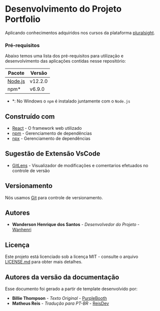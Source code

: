 # Desenvolvimento do Projeto Portfolio

Aplicando conhecimentos adquiridos nos cursos da plataforma [pluralsight](https://app.pluralsight.com).


### Pré-requisitos

Abaixo temos uma lista dos pré-requisitos para utilização e desenvolvimento das aplicações contidas nesse repositório:

| Pacote                                                         | Versão  |
| -------------------------------------------------------------- | ------- |
| [Node.js](https://nodejs.org/dist/)                            | v12.2.0 |
| npm*                                                           | v6.9.0  |

* *: No Windows o `npm` é instalado juntamente com o `Node.js`

## Construído com

* [React](https://pt-br.reactjs.org/) - O framework web utilizado
* [npm](https://www.npmjs.com/) - Gerenciamento de dependências
* [npx](https://www.npmjs.com/package/npx) - Gerenciamento de dependências


## Sugestão de Extensão VsCode

* [GitLens](https://gitlens.amod.io/) - Visualizador de modificações e comentarios efetuados no controle de versão

## Versionamento

Nós usamos [Git](https://git-scm.com/) para controle de versionamento.

## Autores

* **Wanderson Henrique dos Santos** - *Desenvolvedor do Projeto* - [Wanhenri](https://github.com/Wanhenri)

## Licença

Este projeto está licenciado sob a licença MIT - consulte o arquivo [LICENSE.md](https://github.com/Wanhenri/praticandoReact/blob/master/LICENSE) para obter mais detalhes.



## Autores da versão da documentação

Esse documento foi gerado a partir de template desenvolvido por:

* **Billie Thompson** - *Texto Original* - [PurpleBooth](https://github.com/PurpleBooth)
* **Matheus Reis** - *Tradução para PT-BR* - [ReisDev](https://github.com/reisdev)


